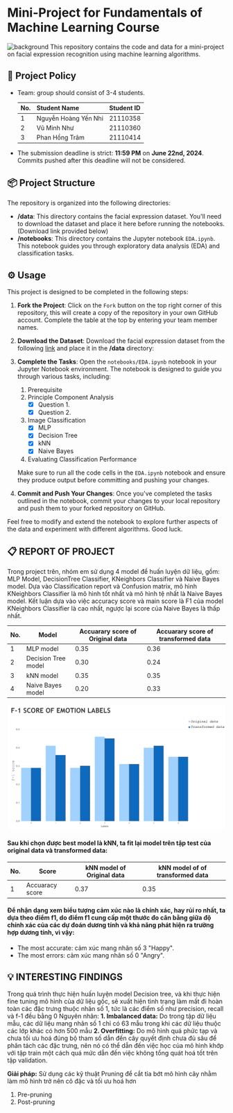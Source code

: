 # Mini-Project for Fundamentals of Machine Learning Course
![background](./materials/ai_wp.jpg)
This repository contains the code and data for a mini-project on facial expression recognition using machine learning algorithms.

## 📑 Project Policy
- Team: group should consist of 3-4 students.

    |No.| Student Name    | Student ID |
    | --------| -------- | ------- |
    |1|Nguyễn Hoàng Yến Nhi|21110358|
    |2|Vũ Minh Như|21110360|
    |3|Phan Hồng Trâm|21110414|

- The submission deadline is strict: **11:59 PM** on **June 22nd, 2024**. Commits pushed after this deadline will not be considered.

## 📦 Project Structure

The repository is organized into the following directories:

- **/data**: This directory contains the facial expression dataset. You'll need to download the dataset and place it here before running the notebooks. (Download link provided below)
- **/notebooks**: This directory contains the Jupyter notebook ```EDA.ipynb```. This notebook guides you through exploratory data analysis (EDA) and classification tasks.

## ⚙️ Usage

This project is designed to be completed in the following steps:

1. **Fork the Project**: Click on the ```Fork``` button on the top right corner of this repository, this will create a copy of the repository in your own GitHub account. Complete the table at the top by entering your team member names.

2. **Download the Dataset**: Download the facial expression dataset from the following [link](https://mega.nz/file/foM2wDaa#GPGyspdUB2WV-fATL-ZvYj3i4FqgbVKyct413gxg3rE) and place it in the **/data** directory:

3. **Complete the Tasks**: Open the ```notebooks/EDA.ipynb``` notebook in your Jupyter Notebook environment. The notebook is designed to guide you through various tasks, including:
    
    1. Prerequisite
    2. Principle Component Analysis
       - [x] Question 1.
       - [x] Question 2.
    3. Image Classification
       - [x] MLP 
       - [x] Decision Tree
       - [x] kNN
       - [x] Naive Bayes
    4. Evaluating Classification Performance
    

    Make sure to run all the code cells in the ```EDA.ipynb``` notebook and ensure they produce output before committing and pushing your changes.

4. **Commit and Push Your Changes**: Once you've completed the tasks outlined in the notebook, commit your changes to your local repository and push them to your forked repository on GitHub.


Feel free to modify and extend the notebook to explore further aspects of the data and experiment with different algorithms. Good luck.

## 📋 REPORT OF PROJECT
Trong project trên, nhóm em sử dụng 4 model để huấn luyện dữ liệu, gồm: MLP Model, DecisionTree Classifier, KNeighbors Classifier và Naive Bayes model. Dựa vào Classification report và Confusion matrix, mô hình KNeighbors Classifier là mô hình tốt nhất và mô hình tệ nhất là Naive Bayes model. Kết luận dựa vào việc accuracy score và main score là F1 của model KNeighbors Classifier là cao nhất, ngược lại score của Naive Bayes là thấp nhất. 

|No.| Model    | Accuarary score of Original data|Accuarary score of transformed data|
| --------| -------- | ------- |------- |
|1|MLP model|0.35|0.36|
|2|Decision Tree model|0.30|0.24|
|3|kNN model|0.35|0.35|
|4|Naive Bayes model|0.20|0.33|

![bar chart](./materials/bar_chart.png)

#### Sau khi chọn được best model là kNN, ta fit lại model trên tập test của original data và transformed data:
|No.| Score   | kNN model of Original data|kNN model of of transformed data|
| --------| -------- | ------- |------- |
|1|Accuaracy score|0.37|0.35|

#### Để nhận dạng xem biểu tượng cảm xúc nào là chính xác, hay rủi ro nhất, ta dựa theo điểm f1, do điểm f1 cung cấp một thước đo cân bằng giữa độ chính xác của các dự đoán dương tính và khả năng phát hiện ra trường hợp dương tính, vì vậy:
- The most accurate: cảm xúc mang nhãn số 3 "Happy".
- The most errors: cảm xúc mang nhãn số 0 "Angry".

## 💡 INTERESTING FINDINGS
Trong quá trình thực hiện huấn luyện model Decision tree, và khi thực hiện fine tuning mô hình của dữ liệu gốc, sẽ xuất hiện tình trạng làm mất đi hoàn toàn các đặc trưng thuộc nhãn số 1, tức là các điểm số như precision, recall và f-1 đều bằng 0
Nguyên nhân:
**1. Imbalanced data:**
Do trong tập dữ liệu mẫu, các dữ liệu mang nhãn số 1 chỉ có 63 mẫu trong khi các dữ liệu thuộc các lớp khác có hơn 500 mẫu
**2. Overfitting:**
Do mô hình quá phức tạp và chưa tối ưu hoá đúng bộ tham số dẫn đến cây quyết định chưa đủ sâu để phân tách các đặc trưng, nên nó có thể dẫn đến việc học của mô hình khớp với tập train một cách quá mức dẫn đến việc không tổng quát hoá tốt trên tập validation.

**Giải pháp:** Sử dụng các kỹ thuật Pruning để cắt tỉa bớt mô hình cây nhằm làm mô hình trở nên cô đặc và tối ưu hoá hơn
1. Pre-pruning
2. Post-pruning
